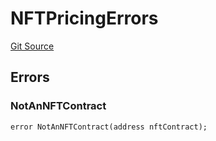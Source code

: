 # NFTPricingErrors
[Git Source](https://github.com/thrackle-io/tron/blob/5605c9510d83af8a1b2bbbbbe9ac058b9e276ba7/src/common/IErrors.sol)


## Errors
### NotAnNFTContract

```solidity
error NotAnNFTContract(address nftContract);
```

